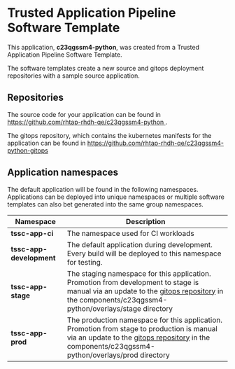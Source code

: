 # Trusted Application Pipeline Software Template

This application, **c23qgssm4-python**, was created from a Trusted Application Pipeline Software Template.

The software templates create a new source and gitops deployment repositories with a sample source application. 

## Repositories

The source code for your application can be found in [https://github.com/rhtap-rhdh-qe/c23qgssm4-python ](https://github.com/rhtap-rhdh-qe/c23qgssm4-python ).
 
The gitops repository, which contains the kubernetes manifests for the application can be found in 
[https://github.com/rhtap-rhdh-qe/c23qgssm4-python-gitops ](https://github.com/rhtap-rhdh-qe/c23qgssm4-python-gitops ) 

## Application namespaces 

The default application will be found in the following namespaces. Applications can be deployed into unique namespaces or multiple software templates can also bet generated into the same group namespaces.  

|  Namespace   |  Description   |  
| -------- | -------- |
| **tssc-app-ci** | The namespace used for CI workloads |
| **tssc-app-development** | The default application during development. Every build will be deployed to this namespace for testing. |
| **tssc-app-stage** | The staging namespace for this application. Promotion from development to stage is manual via an update to the [gitops repository](https://github.com/rhtap-rhdh-qe/c23qgssm4-python-gitops ) in the components/c23qgssm4-python/overlays/stage directory |
| **tssc-app-prod** | The production namespace for this application. Promotion from stage to production is manual via an update to the [gitops repository](https://github.com/rhtap-rhdh-qe/c23qgssm4-python-gitops ) in the components/c23qgssm4-python/overlays/prod directory |